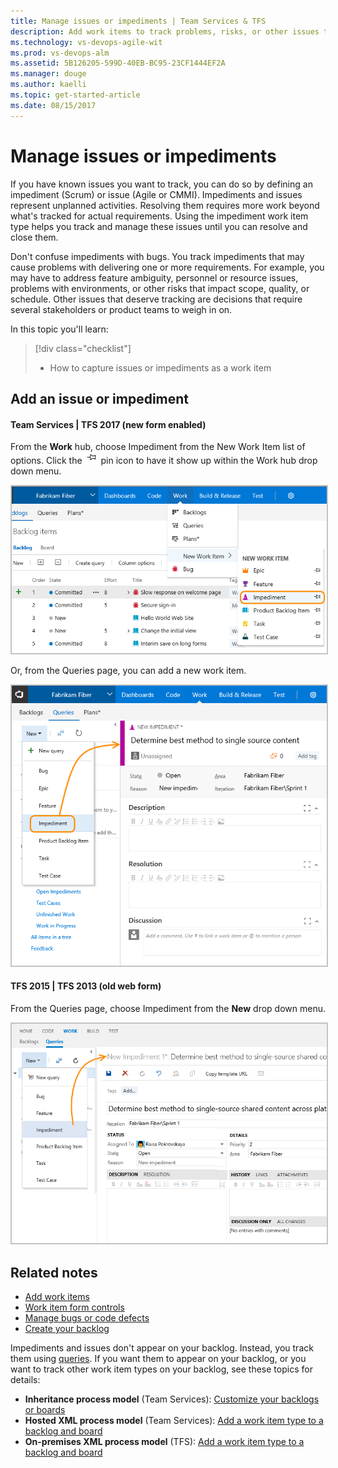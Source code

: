 ```yaml
---
title: Manage issues or impediments | Team Services & TFS
description: Add work items to track problems, risks, or other issues that may impeded your plans or schedule - Visual Studio Team Services (VSTS) and Team Foundation 
ms.technology: vs-devops-agile-wit
ms.prod: vs-devops-alm
ms.assetid: 5B126205-599D-40EB-BC95-23CF1444EF2A
ms.manager: douge
ms.author: kaelli
ms.topic: get-started-article  
ms.date: 08/15/2017
---
```


# Manage issues or impediments 

<!---
<b>Team Services | TFS 2017 | TFS 2015 | TFS 2013</b> 
--> 

<a name="manage-impediments"></a>

If you have known issues you want to track, you can do so by defining an impediment (Scrum) or issue (Agile or CMMI). Impediments and issues represent unplanned activities. Resolving them requires more work beyond what's tracked for actual requirements. Using the impediment work item type helps you track and manage these issues until you can resolve and close them. 

Don't confuse impediments with bugs. You track impediments that may cause problems with delivering one or more requirements. For example, you may have to address feature ambiguity, personnel or resource issues, problems with environments, or other risks that impact scope, quality, or schedule. Other issues that deserve tracking are decisions that require several stakeholders or product teams to weigh in on.

In this topic you'll learn: 

> [!div class="checklist"]   
> * How to capture issues or impediments as a work item   
 
## Add an issue or impediment 


#### Team Services | TFS 2017 (new form enabled)

From the **Work** hub, choose Impediment from the New Work Item list of options. Click the ![pin icon](../_img/icons/pin-icon.png) pin icon to have it show up within the Work hub drop down menu. 

<img src="_img/cyb-new-work-item-impediment.png" alt="Team Services, TFS 2017 - Add an impediment" style="border: 2px solid #C3C3C3;" />  

Or, from the Queries page, you can add a new work item.  

<img src="_img/cyb-new-work-item-impediment-form.png" alt="Create a new impediment" style="border: 2px solid #C3C3C3;" />  


#### TFS 2015 | TFS 2013 (old web form) 

From the Queries page, choose Impediment from the **New** drop down menu.

<img src="_img/ALM_CB_CreateImpediments.png" alt="TFS 2015, TFS 2013 - Add an impediment" style="border: 2px solid #C3C3C3;" />  


## Related notes 
- [Add work items](add-work-items.md)
- [Work item form controls](../concepts/work-item-form-controls.md)
- [Manage bugs or code defects](manage-bugs.md)
- [Create your backlog](create-your-backlog.md) 

Impediments and issues don't appear on your backlog. Instead, you track them using [queries](../track/using-queries.md). If you want them to appear on your backlog, or you want to track other work item types on your backlog, see  these topics for details: 
- **Inheritance process model** (Team Services): [Customize your backlogs or boards](../process/customize-process-backlogs-boards.md)
- **Hosted XML process model** (Team Services): [Add a work item type to a backlog and board](../customize/add-wits-to-backlogs-and-boards.md)
- **On-premises XML process model** (TFS): [Add a work item type to a backlog and board](../customize/add-wits-to-backlogs-and-boards.md)
